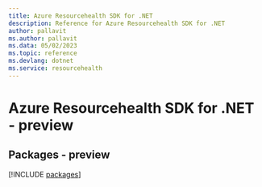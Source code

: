 ```yaml
---
title: Azure Resourcehealth SDK for .NET
description: Reference for Azure Resourcehealth SDK for .NET
author: pallavit
ms.author: pallavit
ms.data: 05/02/2023
ms.topic: reference
ms.devlang: dotnet
ms.service: resourcehealth
---
```

# Azure Resourcehealth SDK for .NET - preview
## Packages - preview
[!INCLUDE [packages](resourcehealth-index.md)]